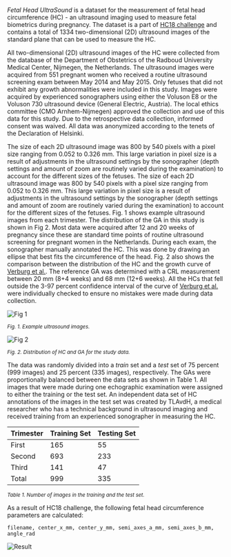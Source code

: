 *Fetal Head UltraSound* is a dataset for the measurement of fetal head circumference (HC) - an ultrasound imaging used to measure fetal biometrics during pregnancy. The dataset is a part of [HC18 challenge](https://hc18.grand-challenge.org/) and contains a total of 1334 two-dimensional (2D) ultrasound images of the standard plane that can be used to measure the HC. 

All two-dimensional (2D) ultrasound images of the HC were collected from the database of the Department of Obstetrics of the Radboud University Medical Center, Nijmegen, the Netherlands. The ultrasound images were acquired from 551 pregnant women who received a routine ultrasound screening exam between May 2014 and May 2015. Only fetuses that did not exhibit any growth abnormalities were included in this study. Images were acquired by experienced sonographers using either the Voluson E8 or the Voluson 730 ultrasound device (General Electric, Austria). The local ethics committee (CMO Arnhem-Nijmegen) approved the collection and use of this data for this study. Due to the retrospective data collection, informed consent was waived. All data was anonymized according to the tenets of the Declaration of Helsinki.

The size of each 2D ultrasound image was 800 by 540 pixels with a pixel size ranging from 0.052 to 0.326 mm. This large variation in pixel size is a result of adjustments in the ultrasound settings by the sonographer (depth settings and amount of zoom are routinely varied during the examination) to account for the different sizes of the fetuses. The size of each 2D ultrasound image was 800 by 540 pixels with a pixel size ranging from 0.052 to 0.326 mm. This large variation in pixel size is a result of adjustments in the ultrasound settings by the sonographer (depth settings and amount of zoom are routinely varied during the examination) to account for the different sizes of the fetuses. Fig. 1 shows example ultrasound images from each trimester. The distribution of the GA in this study is shown in Fig 2. Most data were acquired after 12 and 20 weeks of pregnancy since these are standard time points of routine ultrasound screening for pregnant women in the Netherlands. During each exam, the sonographer manually annotated the HC. This was done by drawing an ellipse that best fits the circumference of the head. Fig. 2 also shows the comparison between the distribution of the HC and the growth curve of [Verburg et al.](https://obgyn.onlinelibrary.wiley.com/doi/full/10.1002/uog.5225). The reference GA was determined with a CRL measurement between 20 mm (8+4 weeks) and 68 mm (12+6 weeks). All the HCs that fell outside the 3-97 percent confidence interval of the curve of [Verburg et al.](https://obgyn.onlinelibrary.wiley.com/doi/full/10.1002/uog.5225) were individually checked to ensure no mistakes were made during data collection.

![Fig 1](https://i.ibb.co/Z2RtpHw/pone-0200412-g001.png)

<span style="font-size: smaller; font-style: italic;">Fig. 1. Example ultrasound images.</span>

![Fig 2](https://i.ibb.co/0CVRsMk/pone-0200412-g002.png)

<span style="font-size: smaller; font-style: italic;">Fig. 2. Distribution of HC and GA for the study data.</span>

The data was randomly divided into a *train* set and a *test* set of 75 percent (999 images) and 25 percent (335 images), respectively. The GAs were proportionally balanced between the data sets as shown in Table 1. All images that were made during one echographic examination were assigned to either the training or the test set. An independent data set of HC annotations of the images in the test set was created by TLAvdH, a medical researcher who has a technical background in ultrasound imaging and received training from an experienced sonographer in measuring the HC.

|Trimester|Training Set|Testing Set|
|---------|------------|-------------|
|First|165|55|
|Second|693|233|
|Third|141|47|
|Total|999|335|

<span style="font-size: smaller; font-style: italic;">Table 1. Number of images in the training and the test set.</span>


As a result of HC18 challenge, the following fetal head circumference parameters are calculated:

``` apa
filename, center_x_mm, center_y_mm, semi_axes_a_mm, semi_axes_b_mm, angle_rad
```

![Result](https://i.ibb.co/5WXS0V3/Grand-Challange-Values-90xw-KFs.png)
